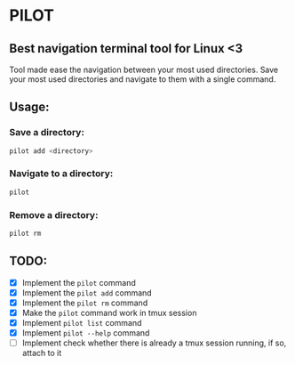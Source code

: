 # PILOT

## Best navigation terminal tool for Linux <3

Tool made ease the navigation between your most used directories.
Save your most used directories and navigate to them with a single command.

## Usage:

### Save a directory:
```bash
pilot add <directory>
```

### Navigate to a directory:
```bash
pilot
```

### Remove a directory:
```bash
pilot rm
```

## TODO:

- [x] Implement the `pilot` command
- [x] Implement the `pilot add` command
- [x] Implement the `pilot rm` command
- [x] Make the `pilot` command work in tmux session
- [x] Implement `pilot list` command
- [x] Implement `pilot --help` command
- [ ] Implement check whether there is already a tmux session running, if so, attach to it
